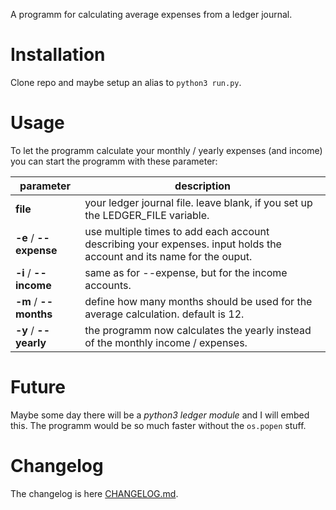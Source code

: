 A programm for calculating average expenses from a ledger journal.

# Installation

Clone repo and maybe setup an alias to `python3 run.py`.

# Usage

To let the programm calculate your monthly / yearly expenses (and income) you can start the programm with these parameter:

| parameter | description |
| --- | --- |
| **file** | your ledger journal file. leave blank, if you set up the LEDGER_FILE variable. |
| **-e** / **--expense** | use multiple times to add each account describing your expenses. input holds the account and its name for the ouput. |
| **-i** / **--income** | same as for --expense, but for the income accounts. |
| **-m** / **--months** | define how many months should be used for the average calculation. default is 12. |
| **-y** / **--yearly** | the programm now calculates the yearly instead of the monthly income / expenses. |

# Future

Maybe some day there will be a _python3 ledger module_ and I will embed this. The programm would be so much faster without the `os.popen` stuff.

# Changelog

The changelog is here [CHANGELOG.md](CHANGELOG.md).
